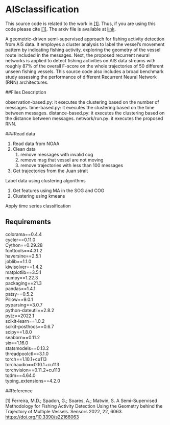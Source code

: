 # AISclassification

This source code is related to the work in [[1]](https://www.mdpi.com/1424-8220/22/16/6063#cite). Thus, if you are using this code please cite [[1]](https://www.mdpi.com/1424-8220/22/16/6063#cite).
The arxiv file is available at [link](https://arxiv.org/abs/2207.05514v1).

A geometric-driven semi-supervised approach for fishing activity detection from AIS data. 
It employes a cluster analysis to label the vessel’s movement pattern by indicating fishing activity, exploring the geometry of the vessel route included in the messages.
Next, the proposed recurrent neural networks is applied to detect fishing activities on AIS data streams with roughly 87% of the overall F-score on the whole trajectories of 50 different unseen fishing vessels.
This source code also includes a broad benchmark study assessing the performance of different Recurrent Neural Network (RNN) architectures.



##Files Description

observation-based.py: it executes the clustering based on the number of messages.
time-based.py: it executes the clustering based on the time between messages.
distance-based.py: it executes the clustering based on the distance between messages.
network/run.py: it executes the proposed RNN.

###Read data
1. Read data from NOAA
2. Clean data
   1. remove messages with invalid cog
   2. remove msg that vessel are not moving
   3. remove trajectories with less than 100 messages
3. Get trajectories from the Juan strait

Label data using clustering algorithms
1. Get features using MA in the SOG and COG
2. Clustering using kmeans

Apply time series classification

## Requirements

colorama==0.4.4\
cycler==0.11.0\
Cython==0.29.28\
fonttools==4.31.2\
haversine==2.5.1\
joblib==1.1.0\
kiwisolver==1.4.2\
matplotlib==3.5.1\
numpy==1.22.3\
packaging==21.3\
pandas==1.4.1\
patsy==0.5.2\
Pillow==9.0.1\
pyparsing==3.0.7\
python-dateutil==2.8.2\
pytz==2022.1\
scikit-learn==1.0.2\
scikit-posthocs==0.6.7\
scipy==1.8.0\
seaborn==0.11.2\
six==1.16.0\
statsmodels==0.13.2\
threadpoolctl==3.1.0\
torch==1.10.1+cu113\
torchaudio==0.10.1+cu113\
torchvision==0.11.2+cu113\
tqdm==4.64.0\
typing_extensions==4.2.0

##Reference

[1] Ferreira, M.D.; Spadon, G.; Soares, A.; Matwin, S. A Semi-Supervised Methodology for Fishing Activity Detection Using the Geometry behind the Trajectory of Multiple Vessels. Sensors 2022, 22, 6063. https://doi.org/10.3390/s22166063
